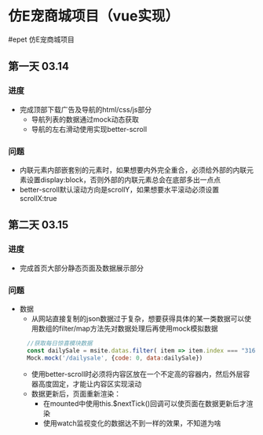 仿E宠商城项目（vue实现）
=======
#epet 仿E宠商城项目

## 第一天 03.14

### 进度
* 完成顶部下载广告及导航的html/css/js部分
  * 导航列表的数据通过mock动态获取
  * 导航的左右滑动使用实现better-scroll

### 问题
* 内联元素内部嵌套别的元素时，如果想要内外完全重合，必须给外部的内联元素设置display:block，否则外部的内联元素总会在底部多出一点点
* better-scroll默认滚动方向是scrollY，如果想要水平滚动必须设置scrollX:true


>>>>>>>


## 第二天 03.15

### 进度
* 完成首页大部分静态页面及数据展示部分

### 问题
* 数据
  * 从网站直接复制的json数据过于复杂，想要获得具体的某一类数据可以使用数组的filter/map方法先对数据处理后再使用mock模拟数据
  ```javascript
    //获取每日惊喜模块数据
    const dailySale = msite.datas.filter( item => item.index === "3164")[0]
    Mock.mock('/dailysale', {code: 0, data:dailySale})
  ```
  * 使用better-scroll时必须将内容区放在一个不定高的容器内，然后外层容器高度固定，才能让内容区实现滚动
  * 数据更新后，页面重新渲染：
    * 在mounted中使用this.$nextTick()回调可以使页面在数据更新后才渲染
    * 使用watch监视变化的数据达不到一样的效果，不知道为啥


